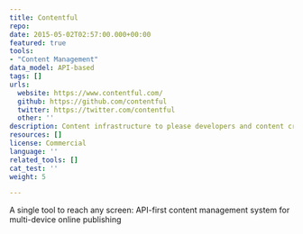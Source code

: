 ```yaml
---
title: Contentful
repo: 
date: 2015-05-02T02:57:00.000+00:00
featured: true
tools:
- "Content Management"
data_model: API-based
tags: []
urls:
  website: https://www.contentful.com/
  github: https://github.com/contentful
  twitter: https://twitter.com/contentful
  other: ''
description: Content infrastructure to please developers and content creators
resources: []
license: Commercial
language: ''
related_tools: []
cat_test: ''
weight: 5

---
```

A single tool to reach any screen: API-first content management system for multi-device online publishing
